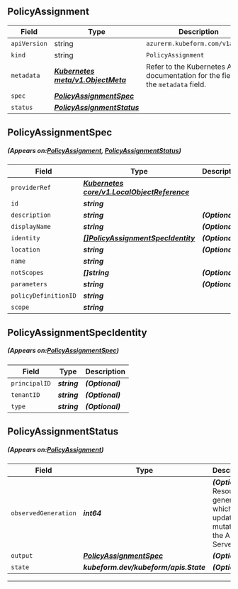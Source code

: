 ## PolicyAssignment
| Field | Type | Description |
| ------ | ----- | ----------- |
| `apiVersion` | string | `azurerm.kubeform.com/v1alpha1` |
|    `kind` | string | `PolicyAssignment` |
| `metadata` | ***[Kubernetes meta/v1.ObjectMeta](https://kubernetes.io/docs/reference/generated/kubernetes-api/v1.13/#objectmeta-v1-meta)***|Refer to the Kubernetes API documentation for the fields of the `metadata` field.|
| `spec` | ***[PolicyAssignmentSpec](#PolicyAssignmentSpec)***||
| `status` | ***[PolicyAssignmentStatus](#PolicyAssignmentStatus)***||
## PolicyAssignmentSpec
##### (Appears on:[PolicyAssignment](#PolicyAssignment), [PolicyAssignmentStatus](#PolicyAssignmentStatus))
| Field | Type | Description |
| ------ | ----- | ----------- |
| `providerRef` | ***[Kubernetes core/v1.LocalObjectReference](https://kubernetes.io/docs/reference/generated/kubernetes-api/v1.13/#localobjectreference-v1-core)***||
| `id` | ***string***||
| `description` | ***string***| ***(Optional)*** |
| `displayName` | ***string***| ***(Optional)*** |
| `identity` | ***[[]PolicyAssignmentSpecIdentity](#PolicyAssignmentSpecIdentity)***| ***(Optional)*** |
| `location` | ***string***| ***(Optional)*** |
| `name` | ***string***||
| `notScopes` | ***[]string***| ***(Optional)*** |
| `parameters` | ***string***| ***(Optional)*** |
| `policyDefinitionID` | ***string***||
| `scope` | ***string***||
## PolicyAssignmentSpecIdentity
##### (Appears on:[PolicyAssignmentSpec](#PolicyAssignmentSpec))
| Field | Type | Description |
| ------ | ----- | ----------- |
| `principalID` | ***string***| ***(Optional)*** |
| `tenantID` | ***string***| ***(Optional)*** |
| `type` | ***string***| ***(Optional)*** |
## PolicyAssignmentStatus
##### (Appears on:[PolicyAssignment](#PolicyAssignment))
| Field | Type | Description |
| ------ | ----- | ----------- |
| `observedGeneration` | ***int64***| ***(Optional)*** Resource generation, which is updated on mutation by the API Server.|
| `output` | ***[PolicyAssignmentSpec](#PolicyAssignmentSpec)***| ***(Optional)*** |
| `state` | ***kubeform.dev/kubeform/apis.State***| ***(Optional)*** |
---

